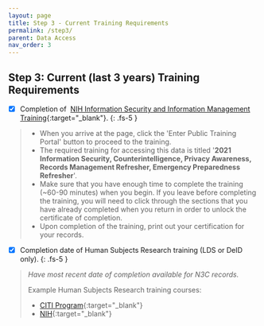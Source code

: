 ```yaml
---
layout: page
title: Step 3 - Current Training Requirements
permalink: /step3/
parent: Data Access
nav_order: 3
---
```


## Step 3: Current (last 3 years) Training Requirements

- [x] Completion of &nbsp;[NIH Information Security and Information Management Training](https://irtsectraining.nih.gov/public.aspx){:target="_blank"}.
{: .fs-5 }
> * When you arrive at the page, click the 'Enter Public Training Portal' button to proceed to the training.
> * The required training for accessing this data is titled '__2021 Information Security, Counterintelligence, Privacy Awareness, Records Management Refresher, Emergency Preparedness Refresher__'.
> * Make sure that you have enough time to complete the training (~60-90 minutes) when you begin. If you leave before completing the training, you will need to click through the sections that you have already completed when you return in order to unlock the certificate of completion.
> * Upon completion of the training, print out your certification for your records.

- [x] Completion date of Human Subjects Research training (LDS or DeID only).
{: .fs-5 }
> *Have most recent date of completion available for N3C records.*
>
> Example Human Subjects Research training courses:
> * [CITI Program](https://about.citiprogram.org/en/homepage/){:target="_blank"}
> * [NIH](https://grants.nih.gov/policy/humansubjects.htm){:target="_blank"}
